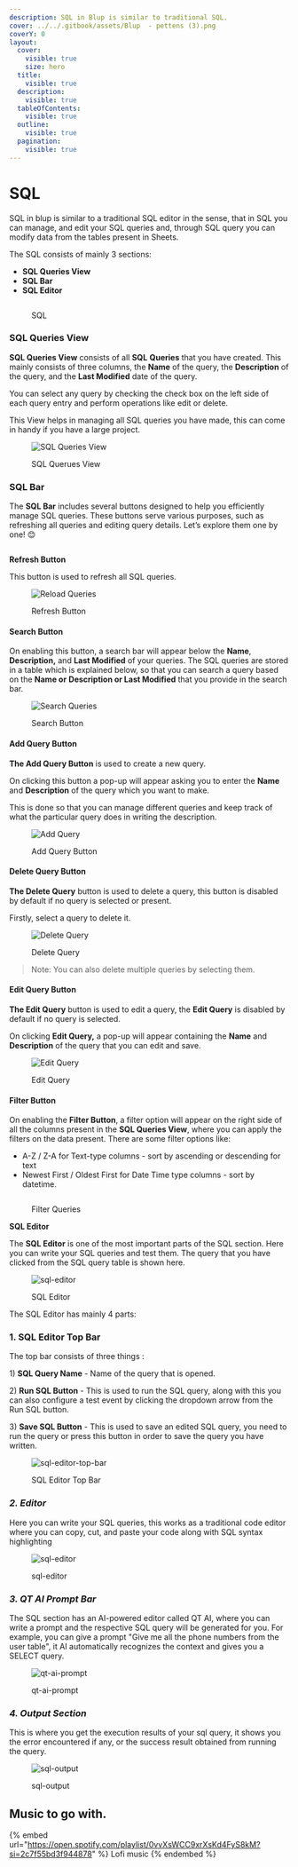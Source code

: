 ```yaml
---
description: SQL in Blup is similar to traditional SQL.
cover: ../../.gitbook/assets/Blup  - pettens (3).png
coverY: 0
layout:
  cover:
    visible: true
    size: hero
  title:
    visible: true
  description:
    visible: true
  tableOfContents:
    visible: true
  outline:
    visible: true
  pagination:
    visible: true
---
```


# SQL

SQL in blup is similar to a traditional SQL editor in the sense, that in SQL you can manage, and edit your SQL queries and, through SQL query you can modify data from the tables present in Sheets.

The SQL consists of mainly 3 sections:

* **SQL Queries View**
* **SQL Bar**
* **SQL Editor**

<figure><picture><source srcset="../../.gitbook/assets/light mode.png" media="(prefers-color-scheme: dark)"><img src="../../.gitbook/assets/dark mode.png" alt=""></picture><figcaption><p>SQL</p></figcaption></figure>

### **SQL Queries View**

**SQL Queries View** consists of all **SQL** **Queries** that you have created. This mainly consists of three columns, the **Name** of the query, the **Description** of the query, and the **Last Modified** date of the query.

You can select any query by checking the check box on the left side of each query entry and perform operations like edit or delete.

This View helps in managing all SQL queries you have made, this can come in handy if you have a large project.

<figure><picture><source srcset="../../.gitbook/assets/SQL Queries View Dark.png" media="(prefers-color-scheme: dark)"><img src="../../.gitbook/assets/SQL Queries View Light.png" alt="SQL Queries View"></picture><figcaption><p>SQL Querues View</p></figcaption></figure>

### SQL Bar

The **SQL Bar** includes several buttons designed to help you efficiently manage SQL queries. These buttons serve various purposes, such as refreshing all queries and editing query details. Let’s explore them one by one! 😊

<figure><picture><source srcset="../../.gitbook/assets/Screenshot 2024-02-14 at 11.14 2.png" media="(prefers-color-scheme: dark)"><img src="../../.gitbook/assets/Screenshot 2024-02-14 at 11.12 3.png" alt=""></picture><figcaption></figcaption></figure>

**Refresh Button**

This button is used to refresh all SQL queries.

<figure><picture><source srcset="../../.gitbook/assets/reload_queries_dark.gif" media="(prefers-color-scheme: dark)"><img src="../../.gitbook/assets/reload_queries_ligh.gif" alt="Reload Queries"></picture><figcaption><p>Refresh Button</p></figcaption></figure>

#### **Search Button**

On enabling this button, a search bar will appear below the **Name**, **Description,** and **Last Modified** of your queries. The SQL queries are stored in a table which is explained below, so that you can search a query based on the **Name or** **Description or Last Modified** that you provide in the search bar.

<figure><picture><source srcset="../../.gitbook/assets/search_query_dark.gif" media="(prefers-color-scheme: dark)"><img src="../../.gitbook/assets/search_query_light.gif" alt="Search Queries"></picture><figcaption><p>Search Button</p></figcaption></figure>

#### **Add Query Button**

**The Add Query Button** is used to create a new query.

On clicking this button a pop-up will appear asking you to enter the **Name** and **Description** of the query which you want to make.

This is done so that you can manage different queries and keep track of what the particular query does in writing the description.

<figure><picture><source srcset="../../.gitbook/assets/add_query_dark.gif" media="(prefers-color-scheme: dark)"><img src="../../.gitbook/assets/add_query_light.gif" alt="Add Query"></picture><figcaption><p>Add Query Button</p></figcaption></figure>

#### **Delete Query Button**

**The Delete Query** button is used to delete a query, this button is disabled by default if no query is selected or present.

Firstly, select a query to delete it.

<figure><picture><source srcset="broken-reference" media="(prefers-color-scheme: dark)"><img src="../../.gitbook/assets/delete_query_light.gif" alt="Delete Query"></picture><figcaption><p>Delete Query</p></figcaption></figure>

> Note: You can also delete multiple queries by selecting them.

#### **Edit Query Button**

**The Edit Query** button is used to edit a query, the **Edit Query** is disabled by default if no query is selected.

On clicking **Edit Query,** a pop-up will appear containing the **Name** and **Description** of the query that you can edit and save.

<figure><picture><source srcset="../../.gitbook/assets/edit_query_dark.gif" media="(prefers-color-scheme: dark)"><img src="../../.gitbook/assets/edit_query_light.gif" alt="Edit Query"></picture><figcaption><p>Edit Query</p></figcaption></figure>

#### **Filter Button**

On enabling the **Filter Button**, a filter option will appear on the right side of all the columns present in the **SQL Queries View**, where you can apply the filters on the data present. There are some filter options like:

* A-Z / Z-A for Text-type columns - sort by ascending or descending for text
* Newest First / Oldest First for Date Time type columns - sort by datetime.

<figure><picture><source srcset="../../.gitbook/assets/filter_query_dark-ezgif.com-video-speed.gif" media="(prefers-color-scheme: dark)"><img src="../../.gitbook/assets/filter_query_light-ezgif.com-crop-video.gif" alt=""></picture><figcaption><p>Filter Queries</p></figcaption></figure>

**SQL Editor**

The **SQL Editor** is one of the most important parts of the SQL section. Here you can write your SQL queries and test them. The query that you have clicked from the SQL query table is shown here.

<figure><img src="../../.gitbook/assets/sql_editor.png" alt="sql-editor"><figcaption><p>SQL Editor</p></figcaption></figure>

The SQL Editor has mainly 4 parts:

### **1.**  SQL Editor **Top Bar**

The top bar consists of three things :

1\) **SQL Query Name** - Name of the query that is opened.

2\) **Run SQL Button** - This is used to run the SQL query, along with this you can also configure a test event by clicking the dropdown arrow from the Run SQL button.

3\) **Save SQL Button** - This is used to save an edited SQL query, you need to run the query or press this button in order to save the query you have written.

<figure><img src="../../.gitbook/assets/sql_top_bar.png" alt="sql-editor-top-bar"><figcaption><p>SQL Editor Top Bar</p></figcaption></figure>

### _**2.  Editor**_

Here you can write your SQL queries, this works as a traditional code editor where you can copy, cut, and paste your code along with SQL syntax highlighting

<figure><img src="../../.gitbook/assets/sql_editor.gif" alt="sql-editor"><figcaption><p>sql-editor</p></figcaption></figure>

### _**3.  QT AI Prompt Bar**_

The SQL section has an AI-powered editor called QT AI, where you can write a prompt and the respective SQL query will be generated for you. For example, you can give a prompt "Give me all the phone numbers from the user table", it AI automatically recognizes the context and gives you a SELECT query.

<figure><img src="../../.gitbook/assets/qt-ai-prompt.png" alt="qt-ai-prompt"><figcaption><p>qt-ai-prompt</p></figcaption></figure>

### _**4.  Output Section**_

This is where you get the execution results of your sql query, it shows you the error encountered if any, or the success result obtained from running the query.

<figure><img src="../../.gitbook/assets/sql-result.png" alt="sql-output"><figcaption><p>sql-output</p></figcaption></figure>

## Music to go with.

{% embed url="https://open.spotify.com/playlist/0vvXsWCC9xrXsKd4FyS8kM?si=2c7f55bd3f944878" %}
Lofi music
{% endembed %}

